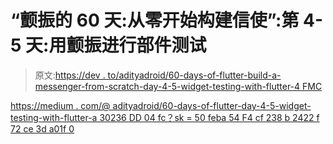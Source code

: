 # “颤振的 60 天:从零开始构建信使”:第 4-5 天:用颤振进行部件测试

> 原文:[https://dev . to/adityadroid/60-days-of-flutter-build-a-messenger-from-scratch-day-4-5-widget-testing-with-flutter-4 FMC](https://dev.to/adityadroid/60-days-of-flutter-building-a-messenger-from-scratch-day-4-5-widget-testing-with-flutter-4fmc)

[https://medium . com/@ adityadroid/60-days-of-flutter-day-4-5-widget-testing-with-flutter-a 30236 DD 04 fc？sk = 50 feba 54 F4 cf 238 b 2422 f 72 ce 3d a01f 0](https://medium.com/@adityadroid/60-days-of-flutter-day-4-5-widget-testing-with-flutter-a30236dd04fc?sk=50feba54f4cf238b2422f72ce3da01f0)